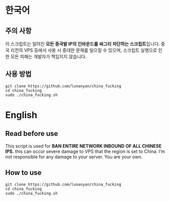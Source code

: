 # 한국어
## 주의 사항
이 스크립트는 알려진 **모든 중국발 IP의 인바운드를 싸그리 차단하는 스크립트**입니다. 중국 리전의 VPS 등에서 사용 시 중대한 문제를 일으킬 수 있으며, 스크립트 실행으로 인한 모든 피해는 개발자가 책임지지 않습니다.

## 사용 방법
```
git clone https://github.com/lunanyan/china_fucking
cd china_fucking
sudo ./china_fucking.sh
```

# English
## Read before use

This script is used for **BAN ENTIRE NETWORK INBOUND OF ALL CHINESE IPS.** this can occur severe damage to VPS that the region is set to China. I’m not responsible for any damage to your server. You are your own.

## How to use
```
git clone https://github.com/lunanyan/china_fucking
cd china_fucking
sudo ./china_fucking.sh
```